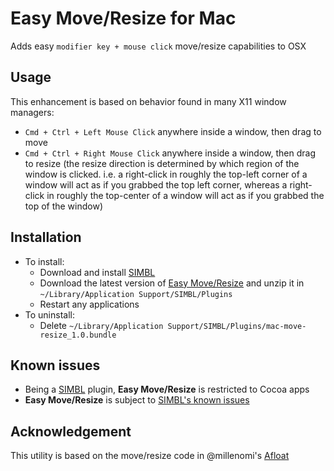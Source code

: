 # Easy Move/Resize for Mac

Adds easy `modifier key + mouse click` move/resize capabilities to OSX

## Usage
This enhancement is based on behavior found in many X11 window managers:
* `Cmd + Ctrl + Left Mouse Click` anywhere inside a window, then drag to move
* `Cmd + Ctrl + Right Mouse Click` anywhere inside a window, then drag to resize (the resize direction is determined by which region of the window is clicked.  i.e. a right-click in roughly the top-left corner of a window will act as if you grabbed the top left corner, whereas a right-click in roughly the top-center of a window will act as if you grabbed the top of the window)

## Installation
* To install:
    * Download and install [SIMBL](http://www.culater.net/software/SIMBL/SIMBL.php)
    * Download the latest version of [Easy Move/Resize](https://sourceforge.net/projects/mac-move-resize/files/mac-move-resize_1.0.bundle.zip/download) and unzip it in `~/Library/Application Support/SIMBL/Plugins`
    * Restart any applications
* To uninstall:
    * Delete `~/Library/Application Support/SIMBL/Plugins/mac-move-resize_1.0.bundle`

## Known issues
* Being a [SIMBL](http://www.culater.net/software/SIMBL/SIMBL.php) plugin, **Easy Move/Resize** is restricted to Cocoa apps
* **Easy Move/Resize** is subject to [SIMBL's known issues](http://code.google.com/p/simbl/issues/list)

## Acknowledgement
This utility is based on the move/resize code in @millenomi's [Afloat](https://github.com/millenomi/afloat)
